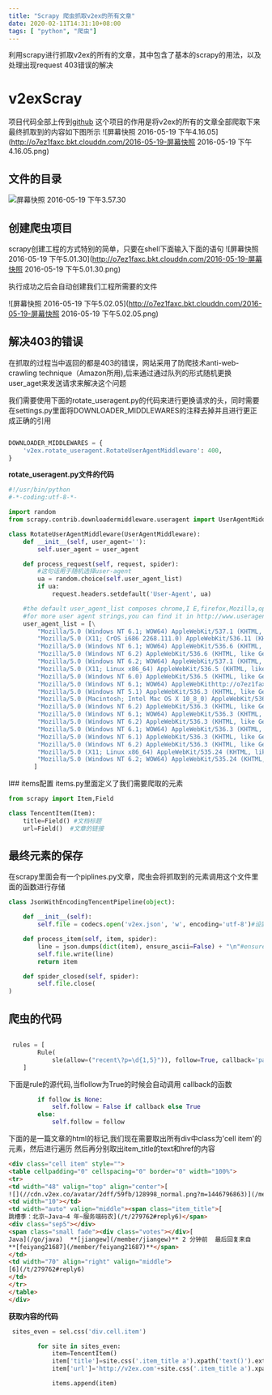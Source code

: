 ```yaml
---
title: "Scrapy 爬虫抓取v2ex的所有文章"
date: 2020-02-11T14:31:10+08:00
tags: [ "python", "爬虫"]
---
```


利用scrapy进行抓取v2ex的所有的文章，其中包含了基本的scrapy的用法，以及处理出现request 403错误的解决
<!--more-->
# v2exScray
项目代码全部上传到[github](https://github.com/wenchangshou2/v2exScray)
这个项目的作用是将v2ex的所有的文章全部爬取下来最终抓取到的内容如下图所示
![屏幕快照 2016-05-19 下午4.16.05](http://o7ez1faxc.bkt.clouddn.com/2016-05-19-屏幕快照 2016-05-19 下午4.16.05.png)

## 文件的目录
![屏幕快照 2016-05-19 下午3.57.30](http://o7ez1faxc.bkt.clouddn.com/2016-05-19-%E5%B1%8F%E5%B9%95%E5%BF%AB%E7%85%A7%202016-05-19%20%E4%B8%8B%E5%8D%883.57.30.png)

## 创建爬虫项目
scrapy创建工程的方式特别的简单，只要在shell下面输入下面的语句
![屏幕快照 2016-05-19 下午5.01.30](http://o7ez1faxc.bkt.clouddn.com/2016-05-19-屏幕快照 2016-05-19 下午5.01.30.png)

执行成功之后会自动创建我们工程所需要的文件

![屏幕快照 2016-05-19 下午5.02.05](http://o7ez1faxc.bkt.clouddn.com/2016-05-19-屏幕快照 2016-05-19 下午5.02.05.png)

## 解决403的错误
在抓取的过程当中返回的都是403的错误，网站采用了防爬技术anti-web-crawling technique（Amazon所用),后来通过通过队列的形式随机更换user_aget来发送请求来解决这个问题

我们需要使用下面的rotate_useragent.py的代码来进行更换请求的头，同时需要在settings.py里面将DOWNLOADER_MIDDLEWARES的注释去掉并且进行更正成正确的引用 

```python

DOWNLOADER_MIDDLEWARES = {
    'v2ex.rotate_useragent.RotateUserAgentMiddleware': 400,
}

```

**rotate_useragent.py文件的代码**

``` python
#!/usr/bin/python
#-*-coding:utf-8-*-

import random
from scrapy.contrib.downloadermiddleware.useragent import UserAgentMiddleware

class RotateUserAgentMiddleware(UserAgentMiddleware):
    def __init__(self, user_agent=''):
        self.user_agent = user_agent

    def process_request(self, request, spider):
        #这句话用于随机选择user-agent
        ua = random.choice(self.user_agent_list)
        if ua:
            request.headers.setdefault('User-Agent', ua)

    #the default user_agent_list composes chrome,I E,firefox,Mozilla,opera,netscape
    #for more user agent strings,you can find it in http://www.useragentstring.com/pages/useragentstring.php
    user_agent_list = [\
        "Mozilla/5.0 (Windows NT 6.1; WOW64) AppleWebKit/537.1 (KHTML, like Gecko) Chrome/22.0.1207.1 Safari/537.1"\
        "Mozilla/5.0 (X11; CrOS i686 2268.111.0) AppleWebKit/536.11 (KHTML, like Gecko) Chrome/20.0.1132.57 Safari/536.11",\
        "Mozilla/5.0 (Windows NT 6.1; WOW64) AppleWebKit/536.6 (KHTML, like Gecko) Chrome/20.0.1092.0 Safari/536.6",\
        "Mozilla/5.0 (Windows NT 6.2) AppleWebKit/536.6 (KHTML, like Gecko) Chrome/20.0.1090.0 Safari/536.6",\
        "Mozilla/5.0 (Windows NT 6.2; WOW64) AppleWebKit/537.1 (KHTML, like Gecko) Chrome/19.77.34.5 Safari/537.1",\
        "Mozilla/5.0 (X11; Linux x86_64) AppleWebKit/536.5 (KHTML, like Gecko) Chrome/19.0.1084.9 Safari/536.5",\
        "Mozilla/5.0 (Windows NT 6.0) AppleWebKit/536.5 (KHTML, like Gecko) Chrome/19.0.1084.36 Safari/536.5",\
        "Mozilla/5.0 (Windows NT 6.1; WOW64) AppleWebKithttp://o7ez1faxc.bkt.clouddn.com/2016-05-19-%E5%B1%8F%E5%B9%95%E5%BF%AB%E7%85%A7%202016-05-19%20%E4%B8%8B%E5%8D%884.16.05.png/536.3 (KHTML, like Gecko) Chrome/19.0.1063.0 Safari/536.3",\
        "Mozilla/5.0 (Windows NT 5.1) AppleWebKit/536.3 (KHTML, like Gecko) Chrome/19.0.1063.0 Safari/536.3",\
        "Mozilla/5.0 (Macintosh; Intel Mac OS X 10_8_0) AppleWebKit/536.3 (KHTML, like Gecko) Chrome/19.0.1063.0 Safari/536.3",\
        "Mozilla/5.0 (Windows NT 6.2) AppleWebKit/536.3 (KHTML, like Gecko) Chrome/19.0.1062.0 Safari/536.3",\
        "Mozilla/5.0 (Windows NT 6.1; WOW64) AppleWebKit/536.3 (KHTML, like Gecko) Chrome/19.0.1062.0 Safari/536.3",\
        "Mozilla/5.0 (Windows NT 6.2) AppleWebKit/536.3 (KHTML, like Gecko) Chrome/19.0.1061.1 Safari/536.3",\
        "Mozilla/5.0 (Windows NT 6.1; WOW64) AppleWebKit/536.3 (KHTML, like Gecko) Chrome/19.0.1061.1 Safari/536.3",\
        "Mozilla/5.0 (Windows NT 6.1) AppleWebKit/536.3 (KHTML, like Gecko) Chrome/19.0.1061.1 Safari/536.3",\
        "Mozilla/5.0 (Windows NT 6.2) AppleWebKit/536.3 (KHTML, like Gecko) Chrome/19.0.1061.0 Safari/536.3",\
        "Mozilla/5.0 (X11; Linux x86_64) AppleWebKit/535.24 (KHTML, like Gecko) Chrome/19.0.1055.1 Safari/535.24",\
        "Mozilla/5.0 (Windows NT 6.2; WOW64) AppleWebKit/535.24 (KHTML, like Gecko) Chrome/19.0.1055.1 Safari/535.24"
       ]
```
I## items配置
items.py里面定义了我们需要爬取的元素

``` python
from scrapy import Item,Field

class TencentItem(Item):
    title=Field() #文档标题
    url=Field()  #文章的链接

```

## 最终元素的保存

在scrapy里面会有一个piplines.py文章，爬虫会将抓取到的元素调用这个文件里面的函数进行存储

``` python
class JsonWithEncodingTencentPipeline(object):

    def __init__(self):
        self.file = codecs.open('v2ex.json', 'w', encoding='utf-8')#设置encoding来防止乱码

    def process_item(self, item, spider):
        line = json.dumps(dict(item), ensure_ascii=False) + "\n"#ensure_ascii为true的话输出的是一个ascii字符，想输出中文的话需要将其设置为False
        self.file.write(line)
        return item

    def spider_closed(self, spider):
        self.file.close(
)
```

## 爬虫的代码 

``` python

 rules = [
        Rule(
            sle(allow=("recent\?p=\d{1,5}")), follow=True, callback='parse_item')
    ]
```
下面是rule的源代码,当flollow为True的时候会自动调用 callback的函数

``` python
        if follow is None:
            self.follow = False if callback else True
        else:
            self.follow = follow
```
下面的是一篇文章的html的标记,我们现在需要取出所有div中class为'cell item'的元素，然后进行遍历
然后再分别取出item_title的text和href的内容

``` html
<div class="cell item" style="">
<table cellpadding="0" cellspacing="0" border="0" width="100%">
<tr>
<td width="48" valign="top" align="center">[
![](//cdn.v2ex.co/avatar/2dff/59fb/128998_normal.png?m=1446796863)](/member/jiangew)</td>
<td width="10"></td>
<td width="auto" valign="middle"><span class="item_title">[
跳槽季：北京~Java~4 年~服务端码农](/t/279762#reply6)</span>
<div class="sep5"></div>
<span class="small fade"><div class="votes"></div>[
Java](/go/java)  **[jiangew](/member/jiangew)** 2 分钟前  最后回复来自
**[feiyang21687](/member/feiyang21687)**</span>
</td>
<td width="70" align="right" valign="middle">
[6](/t/279762#reply6)
</td>
</tr>
</table>
</div>
```

**获取内容的代码**

``` python
 sites_even = sel.css('div.cell.item')

        for site in sites_even:
            item=TencentItem()
            item['title']=site.css('.item_title a').xpath('text()').extract()[0]
            item['url']='http://v2ex.com'+site.css('.item_title a').xpath('@href').extract()[0]

            items.append(item)

```